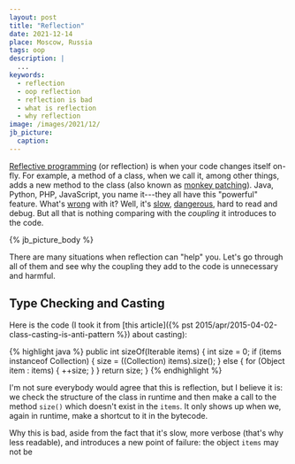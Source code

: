 ```yaml
---
layout: post
title: "Reflection"
date: 2021-12-14
place: Moscow, Russia
tags: oop
description: |
  ...
keywords:
  - reflection
  - oop reflection
  - reflection is bad
  - what is reflection
  - why reflection
image: /images/2021/12/
jb_picture:
  caption:
---
```


[Reflective programming](https://en.wikipedia.org/wiki/Reflective_programming) (or reflection) is 
when your code changes itself on-fly. For example, a method of a class, when we call it,
among other things, adds a new method to the class 
(also known as [monkey patching](https://en.wikipedia.org/wiki/Monkey_patch)). 
Java, Python, PHP, JavaScript, you name it---they
all have this "powerful" feature. What's 
[wrong](https://softwareengineering.stackexchange.com/questions/193526) with it? 
Well, it's 
[slow](https://mattwarren.org/2016/12/14/Why-is-Reflection-slow/), 
[dangerous](https://owasp.org/www-community/vulnerabilities/Unsafe_use_of_Reflection),
hard to read and debug.
But all that is nothing comparing with the _coupling_ it introduces to the code.

<!--more-->

{% jb_picture_body %}

There are many situations when reflection can "help" you.
Let's go through all of them and see why the coupling they add to the code is
unnecessary and harmful.

## Type Checking and Casting

Here is the code (I took it from 
[this article]({% pst 2015/apr/2015-04-02-class-casting-is-anti-pattern %}) 
about casting):

{% highlight java %}
public int sizeOf(Iterable items) {
  int size = 0;
  if (items instanceof Collection) {
    size = ((Collection) items).size();
  } else {
    for (Object item : items) {
      ++size;
    }
  }
  return size;
}
{% endhighlight %}

I'm not sure everybody would agree that this is reflection, but I believe
it is: we check the structure of the class in runtime and then make 
a call to the method `size()` which doesn't exist in the `items`. It only
shows up when we, again in runtime, make a shortcut to it in the bytecode.

Why this is bad, aside from the fact that it's slow, more verbose
(that's why less readable), and introduces a new point of failure: the 
object `items` may not be 













